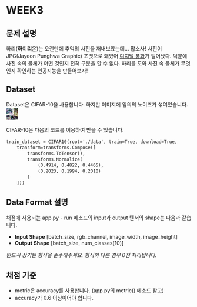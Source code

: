 # WEEK3

## 문제 설명
하리(**하**이**리**온)는 오랜만에 추억의 사진을 꺼내보았는데... 맙소사! 사진이 JPG(Jayeon Punghwa Graphic) 포맷으로 돼있어 [디지털 풍화](https://namu.wiki/w/%EB%94%94%EC%A7%80%ED%84%B8%20%ED%92%8D%ED%99%94)가 일어났다. 덕분에 사진 속의 물체가 어떤 것인지 전혀 구분을 할 수 없다. 하리를 도와 사진 속 물체가 무엇인지 확인하는 인공지능을 만들어보자!

## Dataset
Dataset은 CIFAR-10을 사용합니다. 하지만 이미지에 임의의 노이즈가 섞여있습니다.  
![디지털 풍화 예시](yeshi.jpg)

CIFAR-10은 다음의 코드를 이용하여 받을 수 있습니다.

```
train_dataset = CIFAR10(root='./data', train=True, download=True, 
    transform=transforms.Compose([
        transforms.ToTensor(),
        transforms.Normalize(
            (0.4914, 0.4822, 0.4465),
            (0.2023, 0.1994, 0.2010)
        )
    ]))
```

## Data Format 설명
채점에 사용되는 app.py - run 메소드의 input과 output 텐서의 shape는 다음과 같습니다.
- **Input Shape** [batch_size, rgb_channel, image_width, image_height]
- **Output Shape** [batch_size, num_classes(10)]

*반드시 상기된 형식을 준수해주세요. 형식이 다른 경우 0점 처리됩니다.*

## 채점 기준
- metric은 accuracy를 사용합니다. (app.py의 metric() 메소드 참고)
- accuracy가 0.6 이상이어야 합니다.